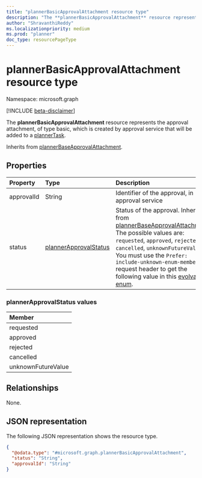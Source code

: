 ```yaml
---
title: "plannerBasicApprovalAttachment resource type"
description: "The **plannerBasicApprovalAttachment** resource represents the approval attachment, of type basic, which is created by approval service that will be added to a [plannerTask](plannertask.md)."
author: "ShravanthiReddy"
ms.localizationpriority: medium
ms.prod: "planner"
doc_type: resourcePageType
---
```


# plannerBasicApprovalAttachment resource type

Namespace: microsoft.graph

[!INCLUDE [beta-disclaimer](../../includes/beta-disclaimer.md)]

The **plannerBasicApprovalAttachment** resource represents the approval attachment, of type basic, which is created by approval service that will be added to a [plannerTask](plannertask.md).

Inherits from [plannerBaseApprovalAttachment](../resources/plannerbaseapprovalattachment.md).

## Properties
|Property|Type|Description|
|:---|:---|:---|
|approvalId|String|Identifier of the approval, in approval service|
|status|[plannerApprovalStatus](../resources/plannerbaseapprovalattachment.md#plannerapprovalstatus-values)|Status of the approval. Inherited from [plannerBaseApprovalAttachment](../resources/plannerbaseapprovalattachment.md). The possible values are: `requested`, `approved`, `rejected`, `cancelled`, `unknownFutureValue`. You must use the `Prefer: include-unknown-enum-members` request header to get the following value in this [evolvable enum](/graph/best-practices-concept#handling-future-members-in-evolvable-enumerations).

### plannerApprovalStatus values 

| Member             |
|:-------------------|
| requested          |
| approved           |
| rejected           |
| cancelled          |
| unknownFutureValue |

## Relationships
None.

## JSON representation
The following JSON representation shows the resource type.
<!-- {
  "blockType": "resource",
  "@odata.type": "microsoft.graph.plannerBasicApprovalAttachment"
}
-->
``` json
{
  "@odata.type": "#microsoft.graph.plannerBasicApprovalAttachment",
  "status": "String",
  "approvalId": "String"
}
```

